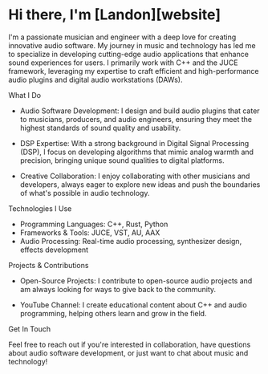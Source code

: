 # Hi there, I'm [Landon][website]

I'm a passionate musician and engineer with a deep love for creating innovative audio software. My journey in music 
and technology has led me to specialize in developing cutting-edge audio applications that enhance sound experiences 
for users. I primarily work with C++ and the JUCE framework, leveraging my expertise to craft efficient and 
high-performance audio plugins and digital audio workstations (DAWs).

What I Do

- Audio Software Development: I design and build audio plugins that cater to musicians, producers, and audio engineers, 
ensuring they meet the highest standards of sound quality and usability.

- DSP Expertise: With a strong background in Digital Signal Processing (DSP), I focus on developing algorithms that mimic 
analog warmth and precision, bringing unique sound qualities to digital platforms.

- Creative Collaboration: I enjoy collaborating with other musicians and developers, always eager to explore new ideas 
and push the boundaries of what's possible in audio technology.

Technologies I Use

- Programming Languages: C++, Rust, Python
- Frameworks & Tools: JUCE, VST, AU, AAX
- Audio Processing: Real-time audio processing, synthesizer design, effects development

Projects & Contributions

- Open-Source Projects: I contribute to open-source audio projects and am always looking for ways to give back to the 
community.

- YouTube Channel: I create educational content about C++ and audio programming, helping others learn and grow in the 
field.

Get In Touch

Feel free to reach out if you're interested in collaboration, have questions about audio software development, 
or just want to chat about music and technology!

